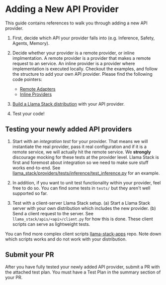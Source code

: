 # Adding a New API Provider

This guide contains references to walk you through adding a new API provider.

1. First, decide which API your provider falls into (e.g. Inference, Safety, Agents, Memory).
2. Decide whether your provider is a remote provider, or inline implmentation. A remote provider is a provider that makes a remote request to an service. An inline provider is a provider where implementation is executed locally. Checkout the examples, and follow the structure to add your own API provider. Please find the following code pointers:

    - [Remote Adapters](https://github.com/meta-llama/llama-stack/tree/main/llama_stack/providers/remote)
    - [Inline Providers](https://github.com/meta-llama/llama-stack/tree/main/llama_stack/providers/inline)

3. [Build a Llama Stack distribution](https://llama-stack.readthedocs.io/en/latest/distribution_dev/building_distro.html) with your API provider.
4. Test your code!

## Testing your newly added API providers

1. Start with an _integration test_ for your provider. That means we will instantiate the real provider, pass it real configuration and if it is a remote service, we will actually hit the remote service. We **strongly** discourage mocking for these tests at the provider level. Llama Stack is first and foremost about integration so we need to make sure stuff works end-to-end. See [llama_stack/providers/tests/inference/test_inference.py](../llama_stack/providers/tests/inference/test_inference.py) for an example.

2. In addition, if you want to unit test functionality within your provider, feel free to do so. You can find some tests in `tests/` but they aren't well supported so far.

3. Test with a client-server Llama Stack setup. (a) Start a Llama Stack server with your own distribution which includes the new provider. (b) Send a client request to the server. See `llama_stack/apis/<api>/client.py` for how this is done. These client scripts can serve as lightweight tests.

You can find more complex client scripts [llama-stack-apps](https://github.com/meta-llama/llama-stack-apps/tree/main) repo. Note down which scripts works and do not work with your distribution.

## Submit your PR

After you have fully tested your newly added API provider, submit a PR with the attached test plan. You must have a Test Plan in the summary section of your PR.
